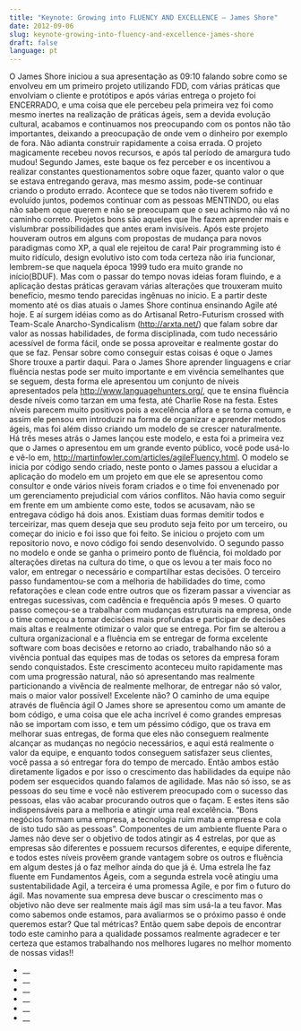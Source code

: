```yaml
---
title: "Keynote: Growing into FLUENCY AND EXCELLENCE – James Shore"
date: 2012-09-06
slug: keynote-growing-into-fluency-and-excellence-james-shore
draft: false
language: pt
---
```


O James Shore iniciou a sua apresentação as 09:10 falando sobre como se envolveu em um primeiro projeto utilizando FDD, com várias práticas que envolviam o cliente e protótipos e após várias entrega o projeto foi ENCERRADO, e uma coisa que ele percebeu pela primeira vez foi como mesmo inertes na realização de práticas ágeis, sem a devida evolução cultural, acabamos e continuamos nos preocupando com os pontos não tão importantes, deixando a preocupação de onde vem o dinheiro por exemplo de fora. Não adianta construir rapidamente a coisa errada.
O projeto magicamente recebeu novos recursos, e após tal período de amargura tudo mudou! Segundo James, este baque os fez perceber e os incentivou a realizar constantes questionamentos sobre oque fazer, quanto valor o que se estava entregando gerava, mas mesmo assim, pode-se continuar criando o produto errado. Acontece que se todos não tiverem sofrido e evoluído juntos, podemos continuar com as pessoas MENTINDO, ou elas não sabem oque querem e não se preocupam que o seu achismo não vá no caminho correto. Projetos bons são aqueles que lhe fazem aprender mais e vislumbrar possibilidades que antes eram invisíveis.
Após este projeto houveram outros em alguns com propostas de mudança para novos paradigmas como XP, a qual ele rejeitou de cara! Pair programming isto é muito ridículo, design evolutivo isto com toda certeza não iria funcionar, lembrem-se que naquela época 1999 tudo era muito grande no início(BDUF). Mas com o passar do tempo novas ideias foram fluindo, e a aplicação destas práticas geravam várias alterações que trouxeram muito benefício, mesmo tendo parecidas ingênuas no inicio. E a partir deste momento até os dias atuais o James Shore continua ensinando Agile até hoje.
E aí surgem idéias como as do Artisanal Retro-Futurism crossed with Team-Scale Anarcho-Syndicalism (http://arxta.net/) que falam sobre dar valor as nossas habilidades, de forma disciplinada, com tudo necessário acessível de forma fácil, onde se possa aproveitar e realmente gostar do que se faz. Pensar sobre como conseguir estas coisas é oque o James Shore trouxe a partir daqui.
Para o James Shore aprender linguagens e criar fluência nestas pode ser muito importante e em vivência semelhantes que se seguem, desta forma ele apresentou um conjunto de níveis apresentados pela http://www.languagehunters.org/, que te ensina fluência desde níveis como tarzan em uma festa, até Charlie Rose na festa. Estes níveis parecem muito positivos pois a excelência aflora e se torna comum, e assim ele pensou em introduzir na forma de organizar e aprender metodos ágeis, mas foi além disso criando um modelo de se crescer naturalmente.
Há três meses atrás o James lançou este modelo, e esta foi a primeira vez que o James o apresentou em um grande evento público, você pode usá-lo e vê-lo em, http://martinfowler.com/articles/agileFluency.html.
O modelo se inicia por código sendo criado, neste ponto o James passou a elucidar a aplicação do modelo em um projeto em que ele se apresentou como consultor e onde vários níveis foram criados e o time foi envenenado por um gerenciamento prejudicial com vários conflitos. Não havia como seguir em frente em um ambiente como este, todos se acusavam, não se entregava código há dois anos. Existiam duas formas demitir todos e terceirizar, mas quem deseja que seu produto seja feito por um terceiro, ou começar do inicio e foi isso que foi feito. Se iniciou o projeto com um repositorio novo, e novo código foi sendo desenvolvido.
O segundo passo no modelo e onde se ganha o primeiro ponto de fluência, foi moldado por alterações diretas na cultura do time, o que os levou a ter mais foco no valor, em entregar o necessário e compartilhar estas decisões.
O terceiro passo fundamentou-se com a melhoria de habilidades do time, como refatorações e clean code entre outros que os fizeram passar a vivenciar as entregas sucessivas, com cadência e frequência após 9 meses.
O quarto passo começou-se a trabalhar com mudanças estruturais na empresa, onde o time começou a tomar decisões mais profundas e participar de decisões mais altas e realmente otimizar o valor que se entrega.
Por fim se alterou a cultura organizacional e a fluência em se entregar de forma excelente software com boas decisões e retorno ao criado, trabalhando não só a vivência pontual das equipes mas de todas os setores da empresa foram sendo conquistados.
Este crescimento aconteceu muito rapidamente mas com uma progressão natural, não só apresentando mas realmente particionando a vivência de realmente melhorar, de entregar não só valor, mais o maior valor possível! Excelente não?
O caminho de uma equipe através de fluência ágil
O James shore se apresentou como um amante de bom código, e uma coisa que ele acha incrível é como grandes empresas não se importam com isso, e tem um péssimo código, que os trava em melhorar suas entregas, de forma que eles não conseguem realmente alcançar as mudanças no negócio necessários, e aqui está realmente o valor da equipe, e enquanto todos conseguem satisfazer seus clientes, você passa a só entregar fora do tempo de mercado. Então ambos estão diretamente ligados e por isso o crescimento das habilidades da equipe não podem ser esquecidos quando falamos de agilidade. Mas não só isso, se as pessoas do seu time e você não estiverem preocupado com o sucesso das pessoas, elas vão acabar procurando outros que o façam. E estes itens são indispensáveis para a melhoria e atingir uma real excelência. “Bons negócios formam uma empresa, a tecnologia ruim mata a empresa e cola de isto tudo são as pessoas”.
Componentes de um ambiente fluente
Para o James não deve ser o objetivo de todos atingir as 4 estrelas, por que as empresas são diferentes e possuem recursos diferentes, e equipe diferente, e todos estes níveis provêem grande vantagem sobre os outros e fluência em algum destes já o faz melhor ainda do que já é. Uma estrela lhe faz fluente em Fundamentos Ágeis, com a segunda estrela você atingiu uma sustentabilidade Agil, a terceira é uma promessa Agile, e por fim o futuro do ágil. Mas novamente sua empresa deve buscar o crescimento mas o objetivo não deve ser realmente mais ágil mas sim usá-la a teu favor.
Mas como sabemos onde estamos, para avaliarmos se o próximo passo é onde queremos estar? Que tal métricas? Então quem sabe depois de encontrar todo este caminho para a qualidade possamos realmente agradecer e ter certeza que estamos trabalhando nos melhores lugares no melhor momento de nossas vidas!!
- __
- __
- __
- __
- __
- __